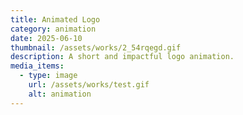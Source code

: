 ```yaml
---
title: Animated Logo
category: animation
date: 2025-06-10
thumbnail: /assets/works/2_54rqegd.gif
description: A short and impactful logo animation.
media_items:
  - type: image
    url: /assets/works/test.gif
    alt: animation
---
```

